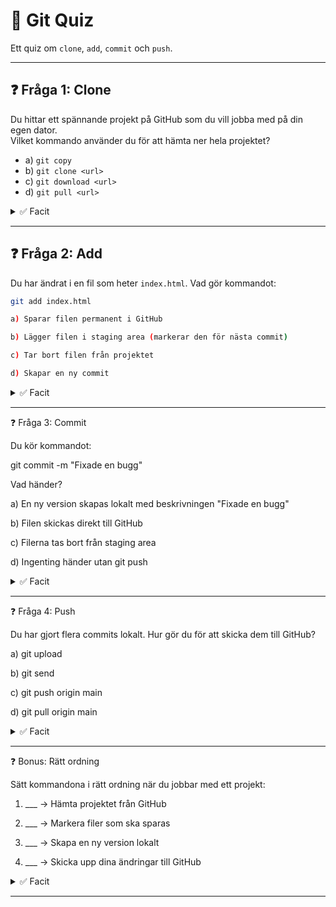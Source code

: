 # 📝 Git Quiz

Ett quiz om `clone`, `add`, `commit` och `push`.

---

## ❓ Fråga 1: Clone
Du hittar ett spännande projekt på GitHub som du vill jobba med på din egen dator.  
Vilket kommando använder du för att hämta ner hela projektet?  

- a) `git copy`  
- b) `git clone <url>`  
- c) `git download <url>`  
- d) `git pull <url>`  

<details>
<summary>✅ Facit</summary>
<b>b) git clone &lt;url&gt;</b>  
Detta kopierar hela repot till din dator och sparar en lokal version.
</details>

---

## ❓ Fråga 2: Add
Du har ändrat i en fil som heter `index.html`. Vad gör kommandot:  

```bash
git add index.html

a) Sparar filen permanent i GitHub

b) Lägger filen i staging area (markerar den för nästa commit)

c) Tar bort filen från projektet

d) Skapar en ny commit
```

<details>
<summary>✅ Facit</summary>
<b>b) Lägger filen i staging area</b>  
`git add` betyder att du markerar vilka filer som ska sparas i nästa commit.
</details>

---

❓ Fråga 3: Commit

Du kör kommandot:

git commit -m "Fixade en bugg"

Vad händer?

a) En ny version skapas lokalt med beskrivningen "Fixade en bugg"

b) Filen skickas direkt till GitHub

c) Filerna tas bort från staging area

d) Ingenting händer utan git push


<details>
<summary>✅ Facit</summary>
<b>a) En ny version skapas lokalt</b>  
Commits sparar en snapshot av ditt arbete på din dator.
</details>

---

❓ Fråga 4: Push

Du har gjort flera commits lokalt. Hur gör du för att skicka dem till GitHub?

a) git upload

b) git send

c) git push origin main

d) git pull origin main


<details>
<summary>✅ Facit</summary>
<b>c) git push origin main</b>  
Detta skickar dina commits till fjärrlagret på GitHub i grenen <code>main</code>.
</details>

---

❓ Bonus: Rätt ordning

Sätt kommandona i rätt ordning när du jobbar med ett projekt:

1. ___ → Hämta projektet från GitHub


2. ___ → Markera filer som ska sparas


3. ___ → Skapa en ny version lokalt


4. ___ → Skicka upp dina ändringar till GitHub



<details>
<summary>✅ Facit</summary>1. git clone


2. git add


3. git commit


4. git push



</details>

---
